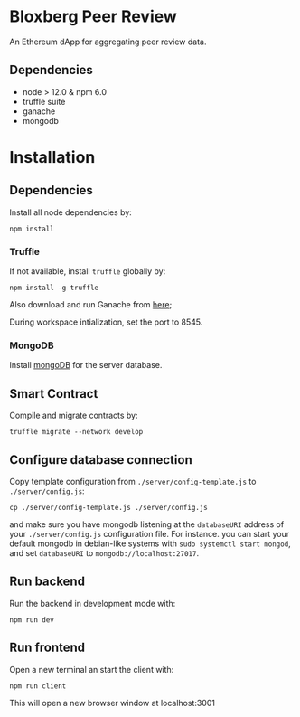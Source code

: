 # Bloxberg Peer Review
An Ethereum dApp for aggregating peer review data.

## Dependencies
- node > 12.0 & npm 6.0
- truffle suite
- ganache
- mongodb

# Installation

## Dependencies
Install all node dependencies by:
```
npm install
```

### Truffle

If not available, install `truffle` globally by:
```
npm install -g truffle
```

Also download and run Ganache from [here](https://www.trufflesuite.com/docs/ganache/quickstart);

During workspace intialization, set the port to 8545.

### MongoDB

Install [mongoDB](https://www.mongodb.com/) for the server database.

## Smart Contract
Compile and migrate contracts by:
```
truffle migrate --network develop
```

## Configure database connection
Copy template configuration from `./server/config-template.js` to `./server/config.js`:

```
cp ./server/config-template.js ./server/config.js
```

and make sure you have mongodb listening at the `databaseURI` address of your `./server/config.js` configuration file. For instance. you can start your default mongodb in debian-like systems with `sudo systemctl start mongod`,  and set `databaseURI` to `mongodb://localhost:27017`.

## Run backend

Run the backend in development mode with:
```
npm run dev
```

## Run frontend

Open a new terminal an start the client with:
```
npm run client
```

This will open a new browser window at localhost:3001
